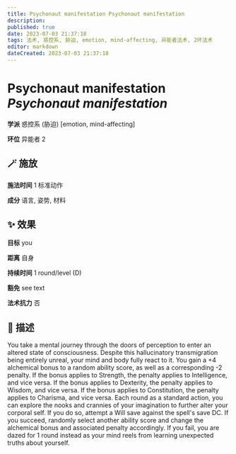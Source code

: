 ```yaml
---
title: Psychonaut manifestation Psychonaut manifestation
description: 
published: true
date: 2023-07-03 21:37:18
tags: 法术, 惑控系, 胁迫, emotion, mind-affecting, 异能者法术, 2环法术
editor: markdown
dateCreated: 2023-07-03 21:37:18
---
```


# **Psychonaut manifestation** *Psychonaut manifestation*

**学派** 惑控系 (胁迫) \[emotion, mind-affecting\] 

**环位** 异能者 2

## 🪄 施放

**施法时间** 1 标准动作

**成分** 语言, 姿势, 材料

## ✨ 效果 

**目标** you 

**距离** 自身  

**持续时间** 1 round/level (D) 

**豁免** see text

**法术抗力** 否

## 📖 描述

You take a mental journey through the doors of perception to enter an altered state of consciousness. Despite this hallucinatory transmigration being entirely unreal, your mind and body fully react to it. You gain a +4 alchemical bonus to a random ability score, as well as a corresponding -2 penalty. If the bonus applies to Strength, the penalty applies to Intelligence, and vice versa. If the bonus applies to Dexterity, the penalty applies to Wisdom, and vice versa. If the bonus applies to Constitution, the penalty applies to Charisma, and vice versa. Each round as a standard action, you can explore the nooks and crannies of your imagination to further alter your corporal self. If you do so, attempt a Will save against the spell's save DC. If you succeed, randomly select another ability score and change the alchemical bonus and associated penalty accordingly. If you fail, you are dazed for 1 round instead as your mind reels from learning unexpected truths about yourself.
    